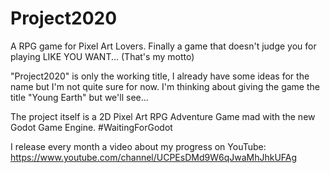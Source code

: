 # Project2020
A RPG game for Pixel Art Lovers. Finally a game that doesn't judge you for playing LIKE YOU WANT... (That's my motto)

"Project2020" is only the working title, I already have some ideas for the name but I'm not quite sure for now.
I'm thinking about giving the game the title "Young Earth" but we'll see...

The project itself is a 2D Pixel Art RPG Adventure Game mad with the new Godot Game Engine. #WaitingForGodot

I release every month a video about my progress on YouTube:
https://www.youtube.com/channel/UCPEsDMd9W6qJwaMhJhkUFAg
